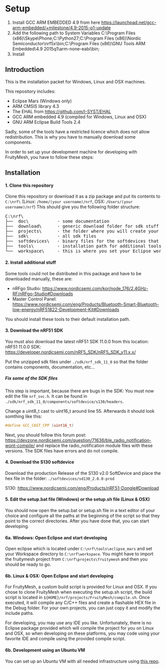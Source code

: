 # Setup

1. Install GCC ARM EMBEDDED 4.9 from here https://launchpad.net/gcc-arm-embedded/+milestone/4.9-2015-q1-update
2. Add the following path to System Variables C:\Program Files (x86)\Skype\Phone\;C:\Python27;C:\Program Files (x86)\Nordic Semiconductor\nrf5x\bin\;C:\Program Files (x86)\GNU Tools ARM Embedded\4.9 2015q1\arm-none-eabi\bin;
3. Install 
## Introduction
This is the installation packet for Windows, Linux and OSX machines.

This repository includes:
- Eclipse Mars (Windows only)
- ARM CMSIS library 4.3
- The EHAL from https://github.com/I-SYST/EHAL
- GCC ARM embedded 4.9 (compiled for Windows, Linux and OSX)
- GNU ARM Eclipse Build Tools 2.4

Sadly, some of the tools have a restricted licence which does not allow redistribution. This is why you have to manually download some components.

In order to set up your development machine for developing with FruityMesh, you have to follow these steps:

## Installation

#### 1. Clone this repository
Clone this repository or download it as a zip package and put its contents to `C:\nrf\` (Linux: `/home/(your username)/nrf`, OSX: `/Users/(your username)/nrf`)
This should give you the following folder structure:
<pre>
C:\nrf\
├──  doc\           - some documentation
├──  download\      - generic download folder for sdk stuff
├──  projects\      - the folder where you will create your projects
├──  sdk\           - all sdk files
├──  softdevices\   - binary files for the softdevices that are used
├──  tools\         - installation path for additional tools or links to these tools
└──  workspace\     - this is where you set your Eclipse workspace
</pre>

#### 2. Install additional stuff
Some tools could not be distributed in this package and have to be downloaded manually, these are:
- nRFgo Studio: https://www.nordicsemi.com/kor/node_176/2.4GHz-RF/nRFgo-Studio#Downloads
- Master Control Panel: https://www.nordicsemi.com/eng/Products/Bluetooth-Smart-Bluetooth-low-energy/nRF51822-Development-Kit#Downloads

You should install these tools to their default installation path.

#### 3. Download the nRF51 SDK

You must also download the latest nRF51 SDK 11.0.0 from this location:
nRF51 11.0.0 SDK: https://developer.nordicsemi.com/nRF5_SDK/nRF5_SDK_v11.x.x/

Put the unzipped sdk files under `./sdk/nrf_sdk_11_0` so that the folder contains components, documentation, etc...

##### Fix some of the SDK files
This step is important, because there are bugs in the SDK: You must now edit the file `nrf_svc.h`. It can be found in `./sdk/nrf_sdk_11_0/components/softdevice/s130/headers`.

Change a uint8_t cast to uint16_t around line 55. Afterwards it should look somthing like this:
```C++
#define GCC_CAST_CPP (uint16_t)
```

Next, you should follow this forum post: https://devzone.nordicsemi.com/question/71636/ble_radio_notification-wont-compile/ and replace the radio_notification module files with these versions. The SDK files have errors and do not compile.

#### 4. Download the S130 softdevice
Download the production Release of the S130 v2.0 SoftDevice and place the hex file in the folder: `./softdevices/sd130_2.0.0-prod`

S130: https://www.nordicsemi.com/eng/Products/nRF51-Dongle#Download

#### 5. Edit the setup.bat file (Windows) or the setup.sh file (Linux & OSX)
You should now open the setup.bat or setup.sh file in a text editor of your choice and configure all the paths at the beginning of the script so that they point to the correct directories. After you have done that, you can start developing.

#### 6a. Windows: Open Eclipse and start developing
Open eclipse which is located under `C:\nrf\tools\eclipse_mars` and set your Workspace directory to `C:\nrf\workspace`. You might have to import the fruitymesh project from `C:\nrf\projects\fruitymesh` and then you should be ready to go.

#### 6b. Linux & OSX: Open Eclipse and start developing
For FruityMesh, a custom build script is provided for Linux and OSX. If you chose to clone FruityMesh when executing the setup.sh script, the build script is located in `${HOME}/nrf/projects/FruityMesh/compile.sh`. Once executed, it will compile any C/C++ files and create a flashable HEX file in the Debug folder. For your own projects, you can just copy it and modify the include paths.

For developing, you may use any IDE you like. Unfortunately, there is no Eclipse package provided which will compile the project for you on Linux and OSX, so when developing on these platforms, you may code using your favorite IDE and compile using the provided compile script.

#### 6b. Development using an Ubuntu VM

You can set up an Ubuntu VM with all needed infrastructure using [this repo](https://github.com/ihassin/fruity-ubuntu-vm).
